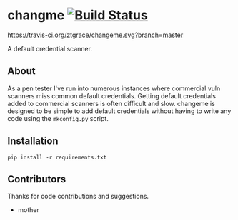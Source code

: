 # changme [![Build Status](https://travis-ci.org/ztgrace/changeme.svg?branch=master)](https://travis-ci.org/ztgrace/changeme)
https://travis-ci.org/ztgrace/changeme.svg?branch=master

A default credential scanner.

## About

As a pen tester I've run into numerous instances where commercial vuln scanners miss common default credentials. Getting default credentials added to commercial scanners is often difficult and slow. changeme is designed to be simple to add default credentials without having to write any code using the `mkconfig.py` script.

## Installation

`pip install -r requirements.txt`

## Contributors

Thanks for code contributions and suggestions.

* mother
